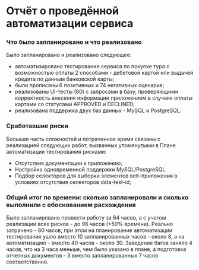 # Отчёт о проведённой автоматизации сервиса
### Что было запланировано и что реализовано
Было запланировано и реализовано следующее:
- автоматизировано тестирование сервиса по покупке тура с возможностью оплаты 2 способами - дебетовой картой или выдачей кредита по данным банковской карты;
- были прописаны 6 позитивных и 74 негативных сценария;
- реализованы UI-тесты (80) с запросами в базу, проверяющими корректность внесения информации приложением в случаях оплаты картами со статусами APPROVED и DECLINED;
- реализована поддержка двух баз данных - MySQL и PostgreSQL.
### Сработавшие риски
Большая часть сложностей и потраченное время связаны с реализацией следующих работ, вызванных упомянутыми в Плане автоматизации тестирования рисками:
- Отсутствия документации к приложению;
- Настройка одновременной поддержки MySQL/PostgreSQL.
- Подбор селекторов для выборки элементов веб-приложения в условиях отсутствия селекторов data-test-id;
### Общий итог по времени: сколько запланировали и сколько выполнили с обоснованием расхождения
Было запланировано провести работу за 64 часов, а с учетом реализации всех рисков - до 96 часов (+50% времени).
Реально затрачено - 80 часов, при этом на планирование автоматизации тестирования ушло вместо 10 запланированных часов - около 8, а на автоматизацию - вместо 40 часов - около 30.
Заведение багов заняло 4 часов, что на 3 часа меньше, чем было указано в плане, а подготовка отчетных документов - 3 вместо запланированных 7 часов соответственно.
